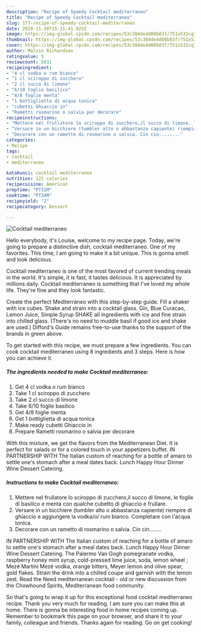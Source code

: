 ```yaml
---
description: "Recipe of Speedy Cocktail mediterraneo"
title: "Recipe of Speedy Cocktail mediterraneo"
slug: 177-recipe-of-speedy-cocktail-mediterraneo
date: 2020-11-30T15:31:41.825Z
image: https://img-global.cpcdn.com/recipes/53c384de4d08b83f/751x532cq70/cocktail-mediterraneo-recipe-main-photo.jpg
thumbnail: https://img-global.cpcdn.com/recipes/53c384de4d08b83f/751x532cq70/cocktail-mediterraneo-recipe-main-photo.jpg
cover: https://img-global.cpcdn.com/recipes/53c384de4d08b83f/751x532cq70/cocktail-mediterraneo-recipe-main-photo.jpg
author: Melvin Richardson
ratingvalue: 5
reviewcount: 5031
recipeingredient:
- "4 cl vodka o rum bianco"
- "1 cl sciroppo di zucchero"
- "2 cl succo di limone"
- "6/10 foglie basilico"
- "4/8 foglie menta"
- "1 bottiglietta di acqua tonica"
- "cubetti Ghiaccio in"
- "Rametti rosmarino o salvia per decorare"
recipeinstructions:
- "Mettere nel frullatore lo sciroppo di zucchero,il succo di limone, le foglie di basilico e menta con qualche cubetto di ghiaccio e frullare."
- "Versare in un bicchiere (tumbler alto o abbastanza capiente) riempire di ghiaccio e aggiungere la vodka/o/ rum bianco. Completare con l&#39;acqua tonica."
- "Decorare con un rametto di rosmarino o salvia. Cin cin........"
categories:
- Recipe
tags:
- cocktail
- mediterraneo

katakunci: cocktail mediterraneo 
nutrition: 122 calories
recipecuisine: American
preptime: "PT31M"
cooktime: "PT34M"
recipeyield: "2"
recipecategory: Dessert

---
```



![Cocktail mediterraneo](https://img-global.cpcdn.com/recipes/53c384de4d08b83f/751x532cq70/cocktail-mediterraneo-recipe-main-photo.jpg)

Hello everybody, it's Louise, welcome to my recipe page. Today, we're going to prepare a distinctive dish, cocktail mediterraneo. One of my favorites. This time, I am going to make it a bit unique. This is gonna smell and look delicious.

Cocktail mediterraneo is one of the most favored of current trending meals in the world. It's simple, it is fast, it tastes delicious. It is appreciated by millions daily. Cocktail mediterraneo is something that I've loved my whole life. They're fine and they look fantastic.

Create the perfect Mediterráneo with this step-by-step guide. Fill a shaker with ice cubes. Shake and strain into a cocktail glass. Gin, Blue Curacao, Lemon Juice, Simple Syrup SHAKE all ingredients with ice and fine strain into chilled glass. (There&#39;s no need to muddle basil if good ice and shake are used.) Difford&#39;s Guide remains free-to-use thanks to the support of the brands in green above.


To get started with this recipe, we must prepare a few ingredients. You can cook cocktail mediterraneo using 8 ingredients and 3 steps. Here is how you can achieve it.

<!--inarticleads1-->

##### The ingredients needed to make Cocktail mediterraneo:

1. Get 4 cl vodka o rum bianco
1. Take 1 cl sciroppo di zucchero
1. Take 2 cl succo di limone
1. Take 6/10 foglie basilico
1. Get 4/8 foglie menta
1. Get 1 bottiglietta di acqua tonica
1. Make ready cubetti Ghiaccio in
1. Prepare Rametti rosmarino o salvia per decorare


With this mixture, we get the flavors from the Mediterranean Diet. It is perfect for salads or for a colored touch in your appetizers buffet. IN PARTNERSHIP WITH The Italian custom of reaching for a bottle of amaro to settle one&#39;s stomach after a meal dates back. Lunch Happy Hour Dinner Wine Dessert Catering. 

<!--inarticleads2-->

##### Instructions to make Cocktail mediterraneo:

1. Mettere nel frullatore lo sciroppo di zucchero,il succo di limone, le foglie di basilico e menta con qualche cubetto di ghiaccio e frullare.
1. Versare in un bicchiere (tumbler alto o abbastanza capiente) riempire di ghiaccio e aggiungere la vodka/o/ rum bianco. Completare con l&#39;acqua tonica.
1. Decorare con un rametto di rosmarino o salvia. Cin cin........


IN PARTNERSHIP WITH The Italian custom of reaching for a bottle of amaro to settle one&#39;s stomach after a meal dates back. Lunch Happy Hour Dinner Wine Dessert Catering. The Palermo Van Gogh pomegranate vodka, raspberry honey mint syrup, cold-pressed lime juice, soda, lemon wheel ; Mezé Martini Mezé vodka, orange bitters, Meyer lemon and olive spear, gold flakes. Strain the drink into a chilled coupe and garnish with the lemon zest. Read the Need mediterranean cocktail - old or new discussion from the Chowhound Spirits, Mediterranean food community. 

So that's going to wrap it up for this exceptional food cocktail mediterraneo recipe. Thank you very much for reading. I am sure you can make this at home. There is gonna be interesting food in home recipes coming up. Remember to bookmark this page on your browser, and share it to your family, colleague and friends. Thanks again for reading. Go on get cooking!
